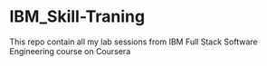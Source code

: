 # IBM_Skill-Traning
This repo contain all my lab sessions from IBM Full Stack Software Engineering course on Coursera
